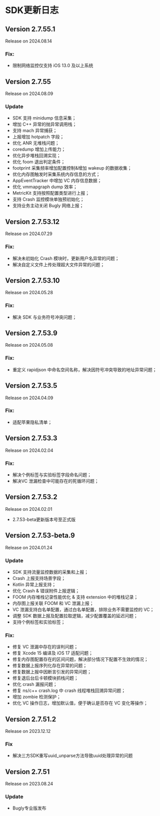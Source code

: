 # SDK更新日志

## Version 2.7.55.1

Release on 2024.08.14

### Fix:
* 限制网络监控仅支持 iOS 13.0 及以上系统

## Version 2.7.55

Release on 2024.08.09

### Update
* SDK 支持 minidump 信息采集；
* 增加 C++ 异常的抛异常调用栈；
* 支持 mach 异常捕获；
* 上报增加 hotpatch 字段；
* 优化 ANR 无堆栈问题；
* coredump 增加上传能力；
* 优化异步堆栈回溯实现；
* 优化 foom 退出判定条件；
* footprint 采集频率增加配置控制&增加 wakeup 的数据收集；
* 优化内存图触发时采集系统内存信息的方式；
* AppEventTracker 中增加 VC 内存信息数据；
* 优化 vmmapgraph dump 效率；
* MetricKit 支持按照配置类型进行上报；
* 支持 Crash 监控模块单独预初始化；
* 支持业务主动关闭 Bugly 网络上报；

## Version 2.7.53.12

Release on 2024.07.29

### Fix:
* 解决未初始化 Crash 模块时，更新用户名异常的问题；
* 解决自定义文件上传处理超大文件异常的问题；

## Version 2.7.53.10

Release on 2024.05.28

### Fix:
* 解决 SDK 与业务符号冲突问题；

## Version 2.7.53.9

Release on 2024.05.08

### Fix:
* 重定义 rapidjson 中命名空间名称，解决因符号冲突导致的地址异常问题；

## Version 2.7.53.5

Release on 2024.04.09

### Fix:
* 适配苹果隐私清单；

## Version 2.7.53.3

Release on 2024.02.04

### Fix:
* 解决个例标签与实验标签字段命名问题；
* 解决VC 泄漏检查中可能存在的死循环问题；

## Version 2.7.53.2

Release on 2024.02.01

* 2.7.53-beta更新版本号至正式版

## Version 2.7.53-beta.9

Release on 2024.01.24

### Update

* SDK 支持流量监控数据的采集和上报；
* Crash 上报支持场景字段；
* Kotlin 异常上报支持；
* 优化 Crash & 错误附件上报逻辑；
* FOOM 内存堆栈记录性能优化 & 支持 extension 中的堆栈记录；
* 内存图上报关联 FOOM 和 VC 泄漏上报；
* VC 泄漏支持白名单配置，通过白名单配置，排除业务不需要监控的 VC；
* 调整 SDK 数据上报及配置拉取逻辑，减少配置覆盖的延迟问题；
* 支持个例标签和实验标签；

### Fix:

* 修复 VC 泄漏中存在的误判问题；
* 修复 Xcode 15 编译及 iOS 17 适配问题；
* 修复内存图配置存在的区间问题，解决部分情况下配置不生效的情况；
* 修复数据上报序列化存在异常的问题；
* 修复数据上报中因断言引发的异常问题；
* 修复退后台后卡顿模块抓栈问题；
* 优化 crash 漏报问题；
* 修复 ns/c++ crash.log 中 crash 线程堆栈回溯异常问题；
* 增加 zombie 检测保护；
* 优化 VC 操作日志，增加默认值，便于确认是否存在 VC 变化等操作；

## Version 2.7.51.2

Release on 2023.12.12

### Fix

* 解决三方SDK重写uuid_unparse方法导致uuid处理异常的问题


## Version 2.7.51

Release on 2023.08.24

### Update

* Bugly专业版发布
